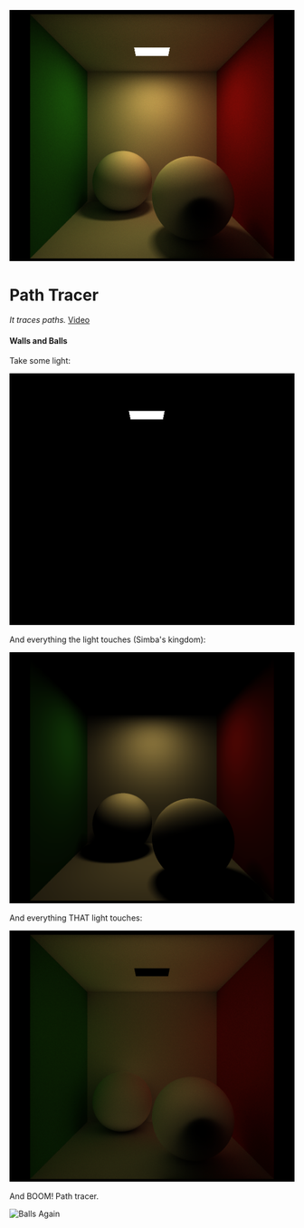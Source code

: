 
![Balls](renderings/lambertsBalls/balls.png)

# Path Tracer

*It traces paths.* [Video](https://vimeo.com/195206087)

#### Walls and Balls

Take some light:

![A Light](renderings/lambertsBalls/emitted_only.png)

And everything the light touches (Simba's kingdom):

![Italian Flag](renderings/lambertsBalls/direct_only.png)

And everything THAT light touches:

![Club scene](renderings/lambertsBalls/indirect_only.png)

And BOOM! Path tracer.

![Balls Again](renderings/lambertsBalls/MellowUnfortunateHarlequinbug.gif)

